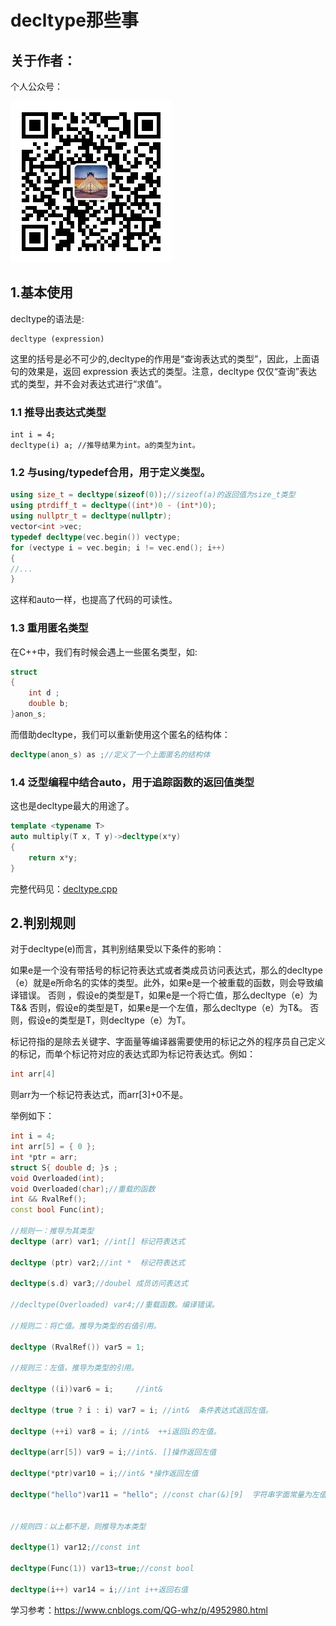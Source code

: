 # decltype那些事

## 关于作者：

个人公众号：

![](../img/wechat.jpg)

## 1.基本使用
decltype的语法是:

```
decltype (expression)
```

这里的括号是必不可少的,decltype的作用是“查询表达式的类型”，因此，上面语句的效果是，返回 expression 表达式的类型。注意，decltype 仅仅“查询”表达式的类型，并不会对表达式进行“求值”。


### 1.1 推导出表达式类型

```
int i = 4;
decltype(i) a; //推导结果为int。a的类型为int。
```

### 1.2 与using/typedef合用，用于定义类型。

```c++
using size_t = decltype(sizeof(0));//sizeof(a)的返回值为size_t类型
using ptrdiff_t = decltype((int*)0 - (int*)0);
using nullptr_t = decltype(nullptr);
vector<int >vec;
typedef decltype(vec.begin()) vectype;
for (vectype i = vec.begin; i != vec.end(); i++)
{
//...
}
```

这样和auto一样，也提高了代码的可读性。

### 1.3 重用匿名类型

在C++中，我们有时候会遇上一些匿名类型，如:

```c++
struct 
{
    int d ;
    double b;
}anon_s;
```

而借助decltype，我们可以重新使用这个匿名的结构体：

```c++
decltype(anon_s) as ;//定义了一个上面匿名的结构体
```

### 1.4 泛型编程中结合auto，用于追踪函数的返回值类型

这也是decltype最大的用途了。

```c++
template <typename T>
auto multiply(T x, T y)->decltype(x*y)
{
	return x*y;
}
```

完整代码见：[decltype.cpp](decltype.cpp)

## 2.判别规则

对于decltype(e)而言，其判别结果受以下条件的影响：

如果e是一个没有带括号的标记符表达式或者类成员访问表达式，那么的decltype（e）就是e所命名的实体的类型。此外，如果e是一个被重载的函数，则会导致编译错误。
否则 ，假设e的类型是T，如果e是一个将亡值，那么decltype（e）为T&&
否则，假设e的类型是T，如果e是一个左值，那么decltype（e）为T&。
否则，假设e的类型是T，则decltype（e）为T。

标记符指的是除去关键字、字面量等编译器需要使用的标记之外的程序员自己定义的标记，而单个标记符对应的表达式即为标记符表达式。例如：
```c++
int arr[4]
```
则arr为一个标记符表达式，而arr[3]+0不是。

举例如下：

```c++
int i = 4;
int arr[5] = { 0 };
int *ptr = arr;
struct S{ double d; }s ;
void Overloaded(int);
void Overloaded(char);//重载的函数
int && RvalRef();
const bool Func(int);

//规则一：推导为其类型
decltype (arr) var1; //int[] 标记符表达式

decltype (ptr) var2;//int *  标记符表达式

decltype(s.d) var3;//doubel 成员访问表达式

//decltype(Overloaded) var4;//重载函数。编译错误。

//规则二：将亡值。推导为类型的右值引用。

decltype (RvalRef()) var5 = 1;

//规则三：左值，推导为类型的引用。

decltype ((i))var6 = i;     //int&

decltype (true ? i : i) var7 = i; //int&  条件表达式返回左值。

decltype (++i) var8 = i; //int&  ++i返回i的左值。

decltype(arr[5]) var9 = i;//int&. []操作返回左值

decltype(*ptr)var10 = i;//int& *操作返回左值

decltype("hello")var11 = "hello"; //const char(&)[9]  字符串字面常量为左值，且为const左值。


//规则四：以上都不是，则推导为本类型

decltype(1) var12;//const int

decltype(Func(1)) var13=true;//const bool

decltype(i++) var14 = i;//int i++返回右值
```

学习参考：https://www.cnblogs.com/QG-whz/p/4952980.html
